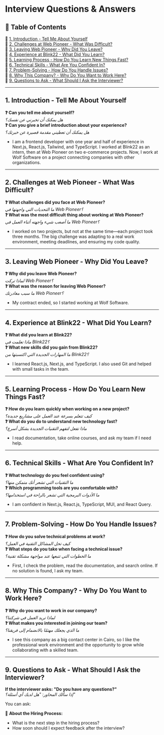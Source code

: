 # Interview Questions & Answers

## 📌 Table of Contents

🔹 [1. Introduction - Tell Me About Yourself](#1-introduction---tell-me-about-yourself)  
🔹 [2. Challenges at Web Pioneer - What Was Difficult?](#2-challenges-at-web-pioneer---what-was-difficult)  
🔹 [3. Leaving Web Pioneer - Why Did You Leave?](#3-leaving-web-pioneer---why-did-you-leave)  
🔹 [4. Experience at Blink22 - What Did You Learn?](#4-experience-at-blink22---what-did-you-learn)  
🔹 [5. Learning Process - How Do You Learn New Things Fast?](#5-learning-process---how-do-you-learn-new-things-fast)  
🔹 [6. Technical Skills - What Are You Confident In?](#6-technical-skills---what-are-you-confident-in)  
🔹 [7. Problem-Solving - How Do You Handle Issues?](#7-problem-solving---how-do-you-handle-issues)  
🔹 [8. Why This Company? - Why Do You Want to Work Here?](#8-why-this-company---why-do-you-want-to-work-here)  
🔹 [9. Questions to Ask - What Should I Ask the Interviewer?](#9-questions-to-ask---what-should-i-ask-the-interviewer)

---

## 1. Introduction - Tell Me About Yourself

**❓ Can you tell me about yourself?**  
*هل يمكنك أن تخبرني عن نفسك؟*  
**❓ Can you give a brief introduction about your experience?**  
*هل يمكنك أن تعطيني مقدمة قصيرة عن خبرتك؟*

- I am a frontend developer with one year and half of experience in Next.js, React.js, Tailwind, and TypeScript. I worked at Blink22 as an intern, then at Web Pioneer on two e-commerce projects. Now, I work at Wolf Software on a project connecting companies with other organizations.

---

## 2. Challenges at Web Pioneer - What Was Difficult?

**❓ What challenges did you face at Web Pioneer?**  
*ما التحديات التي واجهتها في Web Pioneer؟*  
**❓ What was the most difficult thing about working at Web Pioneer?**  
*ما أصعب شيء واجهته أثناء العمل في Web Pioneer؟*

- I worked on two projects, but not at the same time—each project took three months. The big challenge was adapting to a real work environment, meeting deadlines, and ensuring my code quality.

---

## 3. Leaving Web Pioneer - Why Did You Leave?

**❓ Why did you leave Web Pioneer?**  
*لماذا تركت Web Pioneer؟*  
**❓ What was the reason for leaving Web Pioneer?**  
*ما سبب مغادرتك Web Pioneer؟*

- My contract ended, so I started working at Wolf Software.

---

## 4. Experience at Blink22 - What Did You Learn?

**❓ What did you learn at Blink22?**  
*ماذا تعلمت في Blink22؟*  
**❓ What new skills did you gain from Blink22?**  
*ما المهارات الجديدة التي اكتسبتها من Blink22؟*

- I learned React.js, Next.js, and TypeScript. I also used Git and helped with small tasks in the team.

---

## 5. Learning Process - How Do You Learn New Things Fast?

**❓ How do you learn quickly when working on a new project?**  
*كيف تتعلم بسرعة عند العمل على مشاريع جديدة؟*  
**❓ What do you do to understand new technology fast?**  
*ماذا تفعل لتفهم التقنيات الجديدة بشكل أسرع؟*

- I read documentation, take online courses, and ask my team if I need help.

---

## 6. Technical Skills - What Are You Confident In?

**❓ What technology do you feel confident using?**  
*ما التقنيات التي تشعر أنك متمكن منها؟*  
**❓ Which programming tools are you comfortable with?**  
*ما الأدوات البرمجية التي تشعر بالراحة في استخدامها؟*

- I am confident in Next.js, React.js, TypeScript, MUI, and React Query.

---

## 7. Problem-Solving - How Do You Handle Issues?

**❓ How do you solve technical problems at work?**  
*كيف تحل المشاكل التقنية في العمل؟*  
**❓ What steps do you take when facing a technical issue?**  
*ما الخطوات التي تتبعها عند مواجهة مشكلة تقنية؟*

- First, I check the problem, read the documentation, and search online. If no solution is found, I ask my team.

---

## 8. Why This Company? - Why Do You Want to Work Here?

**❓ Why do you want to work in our company?**  
*لماذا تريد العمل في شركتنا؟*  
**❓ What makes you interested in joining our team?**  
*ما الذي يجعلك مهتمًا بالانضمام إلى فريقنا؟*

- I see this company  as a big contact center in Cairo, so I like the professional work environment and the opportunity to grow while collaborating with a skilled team.

---

## 9. Questions to Ask - What Should I Ask the Interviewer?

**If the interviewer asks: "Do you have any questions?"**  
*إذا سألك المحاور: "هل لديك أي أسئلة؟"*

You can ask:

🔸 **About the Hiring Process:**

- What is the next step in the hiring process?
- How soon should I expect feedback after the interview?
